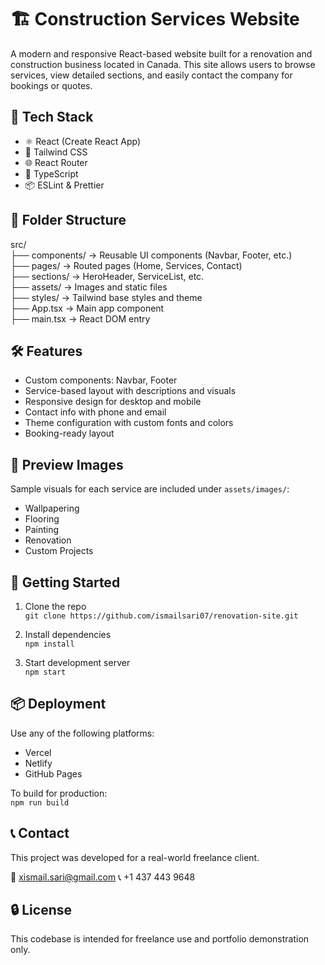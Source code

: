# 🏗️ Construction Services Website

A modern and responsive React-based website built for a renovation and construction business located in Canada. This site allows users to browse services, view detailed sections, and easily contact the company for bookings or quotes.

## 🚀 Tech Stack

- ⚛️ React (Create React App)
- 🎨 Tailwind CSS
- 🌐 React Router
- 📝 TypeScript
- 📦 ESLint & Prettier

## 📁 Folder Structure

src/  
├── components/       → Reusable UI components (Navbar, Footer, etc.)  
├── pages/            → Routed pages (Home, Services, Contact)  
├── sections/         → HeroHeader, ServiceList, etc.  
├── assets/           → Images and static files  
├── styles/           → Tailwind base styles and theme  
├── App.tsx           → Main app component  
├── main.tsx          → React DOM entry  

## 🛠️ Features

- Custom components: Navbar, Footer
- Service-based layout with descriptions and visuals
- Responsive design for desktop and mobile
- Contact info with phone and email
- Theme configuration with custom fonts and colors
- Booking-ready layout

## 📸 Preview Images

Sample visuals for each service are included under `assets/images/`:
- Wallpapering
- Flooring
- Painting
- Renovation
- Custom Projects

## 🧪 Getting Started

1. Clone the repo  
   `git clone https://github.com/ismailsari07/renovation-site.git`

2. Install dependencies  
   `npm install`

3. Start development server  
   `npm start`

## 📦 Deployment

Use any of the following platforms:

- Vercel
- Netlify
- GitHub Pages

To build for production:  
`npm run build`

## 📞 Contact

This project was developed for a real-world freelance client.

📧 xismail.sari@gmail.com
📞 +1 437 443 9648

## 🔒 License

This codebase is intended for freelance use and portfolio demonstration only.
